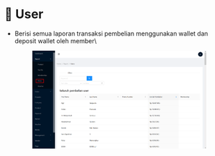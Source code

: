 # 👥 User

*   Berisi semua laporan transaksi pembelian menggunakan wallet dan deposit wallet oleh member\


    <figure><img src="../../.gitbook/assets/image (5) (1).png" alt=""><figcaption></figcaption></figure>
